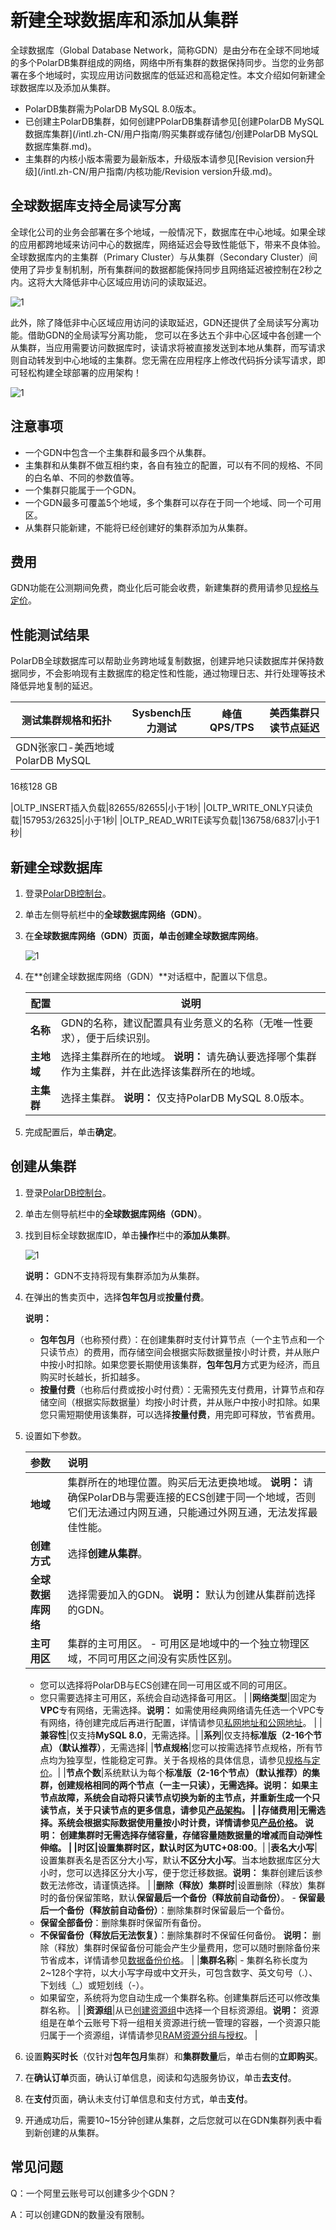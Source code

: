 # 新建全球数据库和添加从集群

全球数据库（Global Database Network，简称GDN）是由分布在全球不同地域的多个PolarDB集群组成的网络，网络中所有集群的数据保持同步。当您的业务部署在多个地域时，实现应用访问数据库的低延迟和高稳定性。本文介绍如何新建全球数据库以及添加从集群。

-   PolarDB集群需为PolarDB MySQL 8.0版本。
-   已创建主PolarDB集群，如何创建PPolarDB集群请参见[创建PolarDB MySQL数据库集群](/intl.zh-CN/用户指南/购买集群或存储包/创建PolarDB MySQL数据库集群.md)。
-   主集群的内核小版本需要为最新版本，升级版本请参见[Revision version升级](/intl.zh-CN/用户指南/内核功能/Revision version升级.md)。

## 全球数据库支持全局读写分离

全球化公司的业务会部署在多个地域，一般情况下，数据库在中心地域。如果全球的应用都跨地域来访问中心的数据库，网络延迟会导致性能低下，带来不良体验。全球数据库内的主集群（Primary Cluster）与从集群（Secondary Cluster）间使用了异步复制机制，所有集群间的数据都能保持同步且网络延迟被控制在2秒之内。这将大大降低非中心区域应用访问的读取延迟。

![1](https://static-aliyun-doc.oss-cn-hangzhou.aliyuncs.com/assets/img/zh-CN/3930359951/p2082.png)

此外，除了降低非中心区域应用访问的读取延迟，GDN还提供了全局读写分离功能。借助GDN的全局读写分离功能， 您可以在多达五个非中心区域中各创建一个从集群，当应用需要访问数据库时，读请求将被直接发送到本地从集群，而写请求则自动转发到中心地域的主集群。您无需在应用程序上修改代码拆分读写请求，即可轻松构建全球部署的应用架构！

![1](https://static-aliyun-doc.oss-cn-hangzhou.aliyuncs.com/assets/img/zh-CN/3930359951/p129733.png)

## 注意事项

-   一个GDN中包含一个主集群和最多四个从集群。
-   主集群和从集群不做互相约束，各自有独立的配置，可以有不同的规格、不同的白名单、不同的参数值等。
-   一个集群只能属于一个GDN。
-   一个GDN最多可覆盖5个地域，多个集群可以存在于同一个地域、同一个可用区。
-   从集群只能新建，不能将已经创建好的集群添加为从集群。

## 费用

GDN功能在公测期间免费，商业化后可能会收费，新建集群的费用请参见[规格与定价](/intl.zh-CN/产品定价/规格与定价.md)。

## 性能测试结果

PolarDB全球数据库可以帮助业务跨地域复制数据，创建异地只读数据库并保持数据同步，不会影响现有主数据库的稳定性和性能，通过物理日志、并行处理等技术降低异地复制的延迟。

|测试集群规格和拓扑|Sysbench压力测试|峰值QPS/TPS|美西集群只读节点延迟|
|---------|------------|---------|----------|
|GDN张家口-美西地域 PolarDB MySQL

16核128 GB

|OLTP\_INSERT插入负载|82655/82655|小于1秒|
|OLTP\_WRITE\_ONLY只读负载|157953/26325|小于1秒|
|OLTP\_READ\_WRITE读写负载|136758/6837|小于1秒|

## 新建全球数据库

1.  登录[PolarDB控制台](https://polardb.console.aliyun.com/)。

2.  单击左侧导航栏中的**全球数据库网络（GDN）**。

3.  在**全球数据库网络（GDN）**页面，单击**创建全球数据库网络**。

    ![1](https://static-aliyun-doc.oss-cn-hangzhou.aliyuncs.com/assets/img/zh-CN/3930359951/p128803.png)

4.  在**创建全球数据库网络（GDN）**对话框中，配置以下信息。

    |配置|说明|
    |--|--|
    |**名称**|GDN的名称，建议配置具有业务意义的名称（无唯一性要求），便于后续识别。|
    |**主地域**|选择主集群所在的地域。 **说明：** 请先确认要选择哪个集群作为主集群，并在此选择该集群所在的地域。 |
    |**主集群**|选择主集群。 **说明：** 仅支持PolarDB MySQL 8.0版本。 |

5.  完成配置后，单击**确定**。


## 创建从集群

1.  登录[PolarDB控制台](https://polardb.console.aliyun.com/)。

2.  单击左侧导航栏中的**全球数据库网络（GDN）**。

3.  找到目标全球数据库ID，单击**操作**栏中的**添加从集群**。

    ![1](https://static-aliyun-doc.oss-cn-hangzhou.aliyuncs.com/assets/img/zh-CN/3930359951/p128776.png)

    **说明：** GDN不支持将现有集群添加为从集群。

4.  在弹出的售卖页中，选择**包年包月**或**按量付费**。

    **说明：**

    -   **包年包月**（也称预付费）：在创建集群时支付计算节点（一个主节点和一个只读节点）的费用，而存储空间会根据实际数据量按小时计费，并从账户中按小时扣除。如果您要长期使用该集群，**包年包月**方式更为经济，而且购买时长越长，折扣越多。
    -   **按量付费**（也称后付费或按小时付费）：无需预先支付费用，计算节点和存储空间（根据实际数据量）均按小时计费，并从账户中按小时扣除。如果您只需短期使用该集群，可以选择**按量付费**，用完即可释放，节省费用。
5.  设置如下参数。

    |参数|说明|
    |:-|:-|
    |**地域**|集群所在的地理位置。购买后无法更换地域。 **说明：** 请确保PolarDB与需要连接的ECS创建于同一个地域，否则它们无法通过内网互通，只能通过外网互通，无法发挥最佳性能。 |
    |**创建方式**|选择**创建从集群**。|
    |**全球数据库网络**|选择需要加入的GDN。 **说明：** 默认为创建从集群前选择的GDN。 |
    |**主可用区**|集群的主可用区。     -   可用区是地域中的一个独立物理区域，不同可用区之间没有实质性区别。
    -   您可以选择将PolarDB与ECS创建在同一可用区或不同的可用区。
    -   您只需要选择主可用区，系统会自动选择备可用区。 |
    |**网络类型**|固定为**VPC**专有网络，无需选择。**说明：** 如需使用经典网络请先任选一个VPC专有网络，待创建完成后再进行配置，详情请参见[私网地址和公网地址](/intl.zh-CN/用户指南/集群访问/查看或申请连接地址.md)。 |
    |**兼容性**|仅支持**MySQL 8.0**，无需选择。|
    |**系列**|仅支持**标准版（2-16个节点）（默认推荐）**，无需选择|
    |**节点规格**|您可以按需选择节点规格，所有节点均为独享型，性能稳定可靠。关于各规格的具体信息，请参见[规格与定价](/intl.zh-CN/产品定价/规格与定价.md)。|
    |**节点个数**|系统默认为每个**标准版（2-16个节点）（默认推荐）**的集群，创建规格相同的两个节点（一主一只读），无需选择。**说明：** 如果主节点故障，系统会自动将只读节点切换为新的主节点，并重新生成一个只读节点，关于只读节点的更多信息，请参见[产品架构](/intl.zh-CN/产品简介/产品架构.md)。 |
    |**存储费用**|无需选择。系统会根据实际数据使用量按小时计费，详情请参见[产品价格](/intl.zh-CN/产品定价/规格与定价.md)。 **说明：** 创建集群时无需选择存储容量，存储容量随数据量的增减而自动弹性伸缩。 |
    |**时区**|设置集群时区，默认时区为**UTC+08:00**。|
    |**表名大小写**|设置集群表名是否区分大小写，默认**不区分大小写**。当本地数据库区分大小时，您可以选择区分大小写，便于您迁移数据。**说明：** 集群创建后该参数无法修改，请谨慎选择。 |
    |**删除（释放）集群时**|设置删除（释放）集群时的备份保留策略，默认**保留最后一个备份（释放前自动备份）**。    -   **保留最后一个备份（释放前自动备份）**：删除集群时保留最后一个备份。
    -   **保留全部备份**：删除集群时保留所有备份。
    -   **不保留备份（释放后无法恢复）**：删除集群时不保留任何备份。
**说明：** 删除（释放）集群时保留备份可能会产生少量费用，您可以随时删除备份来节省成本，详情请参见[数据备份价格](/intl.zh-CN/产品定价/规格与定价.md)。 |
    |**集群名称**|    -   集群名称长度为2~128个字符，以大小写字母或中文开头，可包含数字、英文句号（.）、下划线（\_）或短划线（-）。
    -   如果留空，系统将为您自动生成一个集群名称。创建集群后还可以修改集群名称。 |
    |**资源组**|从已[创建资源组]()中选择一个目标资源组。**说明：** 资源组是在单个云账号下将一组相关资源进行统一管理的容器，一个资源只能归属于一个资源组，详情请参见[RAM资源分组与授权](/intl.zh-CN/教程/RAM资源分组与授权.md)。 |

6.  设置**购买时长**（仅针对**包年包月**集群）和**集群数量**后，单击右侧的**立即购买**。

7.  在**确认订单**页面，确认订单信息，阅读和勾选服务协议，单击**去支付**。

8.  在**支付**页面，确认未支付订单信息和支付方式，单击**支付**。

9.  开通成功后，需要10~15分钟创建从集群，之后您就可以在GDN集群列表中看到新创建的从集群。


## 常见问题

Q：一个阿里云账号可以创建多少个GDN？

A：可以创建GDN的数量没有限制。

